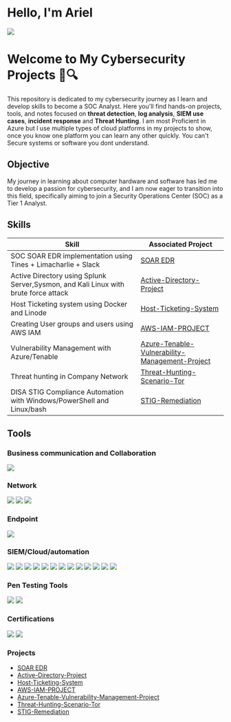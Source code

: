 # Hello, I'm Ariel
<a href="https://www.linkedin.com/in/ariel-torrez/"><img src="https://img.shields.io/badge/-LinkedIn-0072b1?&style=for-the-badge&logo=linkedin&logoColor=white" /></a>

# Welcome to My Cybersecurity Projects 👾🔍

This repository is dedicated to my cybersecurity journey as I learn and develop skills to become a SOC Analyst. Here you'll find hands-on projects, tools, and notes focused on **threat detection**, **log analysis**, **SIEM use cases**, **incident response** and **Threat Hunting**.
I am most Proficient in Azure but I use multiple types of cloud platforms in my projects to show, once you know one platform you can learn any other quickly.
You can't Secure systems or software you dont understand.

## Objective

My journey in learning about computer hardware and software has led me to develop a passion for cybersecurity, and I am now eager to transition into this field, specifically aiming to join a Security Operations Center (SOC) as a Tier 1 Analyst.

## Skills

| Skill                                         | Associated Project         |
|-----------------------------------------------|----------------------------|
| SOC SOAR EDR implementation using Tines + Limacharlie + Slack        | <a href="https://github.com/Torrez1998/SOAR-EDR-Integration-Project">SOAR EDR</a>|
| Active Directory using Splunk Server,Sysmon, and Kali Linux with brute force attack | <a href="https://github.com/Torrez1998/Active-Directory-project">Active-Directory-Project</a>|
| Host Ticketing system using Docker and Linode         | <a href="https://github.com/Torrez1998/Host-Ticketing-system">Host-Ticketing-System</a>|
| Creating User groups and users using AWS IAM      | <a href="https://github.com/Torrez1998/AWS-IAM-PROJECT">AWS-IAM-PROJECT</a>|
| Vulnerability Management with Azure/Tenable                  | <a href="https://github.com/Torrez1998/Azure-Tenable-Vulnerability--management-project">Azure-Tenable-Vulnerability-Management-Project</a>|
| Threat hunting in Company Network | <a href="https://github.com/Torrez1998/Threat-Hunting-Scenario-Tor">Threat-Hunting-Scenario-Tor</a>|
| DISA STIG Compliance Automation with Windows/PowerShell and Linux/bash |<a href="https://github.com/Torrez1998/STIG-Remediation/tree/main">STIG-Remediation</a> |



## Tools

### Business communication and Collaboration

<img src="https://img.shields.io/badge/-Slack-4A154B?&style=for-the-badge&logo=Slack&logoColor=white" />

### Network 
<div>
    <img src="https://img.shields.io/badge/-Wireshark-1679A7?&style=for-the-badge&logo=Wireshark&logoColor=white" />
    <img src="https://img.shields.io/badge/-Tenable-00A1DE?&style=for-the-badge&logo=Tenable&logoColor=white" />
    <img src="https://img.shields.io/badge/-Docker-2496ED?&style=for-the-badge&logo=Docker&logoColor=white" />
</div>

### Endpoint
<div>
    <img src="https://img.shields.io/badge/-Microsoft_Defender_for_Endpoint-00A4EF?&style=for-the-badge&logo=Microsoft&logoColor=white" />
 
    
</div>

### SIEM/Cloud/automation
<div>
    <img src="https://img.shields.io/badge/-Microsoft_Sentinel-0078D4?&style=for-the-badge&logo=Microsoft&logoColor=white" />
    <img src="https://img.shields.io/badge/-Microsoft_Azure-0078D4?&style=for-the-badge&logo=Microsoft-Azure&logoColor=white" />
    <img src="https://img.shields.io/badge/-KQL-6A0DAD?&style=for-the-badge&logo=Microsoft&logoColor=white" />
    <img src="https://img.shields.io/badge/-AWS-232F3E?&style=for-the-badge&logo=AmazonAWS&logoColor=white" />
    <img src="https://img.shields.io/badge/-AWS_IAM-232F3E?&style=for-the-badge&logo=Amazon-AWS&logoColor=white" />
    <img src="https://img.shields.io/badge/-VirtualBox-FFC107?&style=for-the-badge&logo=VirtualBox&logoColor=white" />
    <img src="https://img.shields.io/badge/-Splunk-000000?&style=for-the-badge&logo=Splunk&logoColor=white" />
    <img src="https://img.shields.io/badge/-Elastic-005571?&style=for-the-badge&logo=Elastic&logoColor=white" />
    <img src="https://img.shields.io/badge/-Vultr-007BFC?&style=for-the-badge&logo=Vultr&logoColor=white" />
    <img src="https://img.shields.io/badge/-Linode-00A95C?&style=for-the-badge&logo=Linode&logoColor=white" />
    <img src="https://img.shields.io/badge/-Tines-1679A7?&style=for-the-badge&logo=Tines&logoColor=white" />
    <img src="https://img.shields.io/badge/-LimaCharlie-1679A7?&style=for-the-badge&logo=LimaCharlie&logoColor=white" />
    <img src="https://img.shields.io/badge/-LaZagne-4B0082?style=for-the-badge&logoColor=white" />
    
</div>

### Pen Testing Tools
<div>
    <img src="https://img.shields.io/badge/-Crowbar-000000?&style=for-the-badge&logo=gnometerminal&logoColor=white)" />
    <img src="https://img.shields.io/badge/-John%20the%20Ripper-FF0000?style=for-the-badge&logoColor=white" />
    
</div>

### Certifications
<div>
<img src="https://img.shields.io/badge/-Security%2B-FF0000?&style=for-the-badge&logo=CompTIA&logoColor=white" />
<img src="https://img.shields.io/badge/-Network%2B-007ACC?&style=for-the-badge&logo=CompTIA&logoColor=white" />
</div>

### Projects
- <a href="https://github.com/Torrez1998/SOAR-EDR-Integration-Project">SOAR EDR</a>
- <a href="https://github.com/Torrez1998/Active-Directory-project">Active-Directory-Project</a>
- <a href="https://github.com/Torrez1998/Host-Ticketing-system">Host-Ticketing-System</a>
- <a href="https://github.com/Torrez1998/AWS-IAM-PROJECT">AWS-IAM-PROJECT</a>
- <a href="https://github.com/Torrez1998/Azure-Tenable-Vulnerability--management-project">Azure-Tenable-Vulnerability-Management-Project</a>
- <a href="https://github.com/Torrez1998/Threat-Hunting-Scenario-Tor">Threat-Hunting-Scenario-Tor</a>
- <a href="https://github.com/Torrez1998/STIG-Remediation/tree/main">STIG-Remediation</a>

